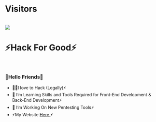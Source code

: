 <p align="center"> 
<h1>Visitors</h1><br />
<img src="https://camo.githubusercontent.com/49199c3c594c526f193a5049b8e41256ea81cd86e652a71ed4061722beed576b/68747470733a2f2f70726f66696c652d636f756e7465722e676c697463682e6d652f78456c6b6f6d792f636f756e742e737667"/><br />
<p align="center"> 
<h1>⚡Hack For Good⚡</h1><br />
 
 ### 🥷Hello Friends🥷
 
- 🧑‍💻I love to Hack (Legally)⚡
- 🌱 I’m Learning Skills and Tools Required for Front-End Development & Back-End Development⚡
- 🔭 I’m Working On New Pentesting Tools⚡
- ⚡My Website [ Here ](https://codefoxdev.com)⚡
